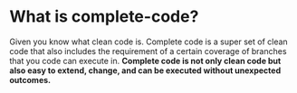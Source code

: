 # What is complete-code?

Given you know what clean code is. Complete code is a super set of clean code that also includes the requirement of a certain coverage of branches that you code can execute in.
**Complete code is not only clean code but also easy to extend, change, and can be executed without unexpected outcomes.**
